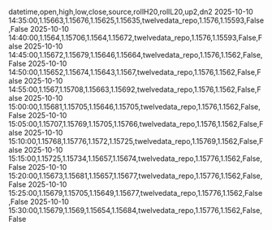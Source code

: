 datetime,open,high,low,close,source,rollH20,rollL20,up2,dn2
2025-10-10 14:35:00,1.15663,1.15676,1.15625,1.15635,twelvedata_repo,1.1576,1.15593,False,False
2025-10-10 14:40:00,1.1564,1.15706,1.1564,1.15672,twelvedata_repo,1.1576,1.15593,False,False
2025-10-10 14:45:00,1.15672,1.15679,1.15646,1.15664,twelvedata_repo,1.1576,1.1562,False,False
2025-10-10 14:50:00,1.15652,1.15674,1.15643,1.1567,twelvedata_repo,1.1576,1.1562,False,False
2025-10-10 14:55:00,1.1567,1.15708,1.15663,1.15692,twelvedata_repo,1.1576,1.1562,False,False
2025-10-10 15:00:00,1.15681,1.15705,1.15646,1.15705,twelvedata_repo,1.1576,1.1562,False,False
2025-10-10 15:05:00,1.15707,1.15769,1.15705,1.15766,twelvedata_repo,1.1576,1.1562,False,False
2025-10-10 15:10:00,1.15768,1.15776,1.1572,1.15725,twelvedata_repo,1.15769,1.1562,False,False
2025-10-10 15:15:00,1.15725,1.15734,1.15657,1.15674,twelvedata_repo,1.15776,1.1562,False,False
2025-10-10 15:20:00,1.15673,1.15681,1.15657,1.15677,twelvedata_repo,1.15776,1.1562,False,False
2025-10-10 15:25:00,1.15679,1.15705,1.15649,1.15677,twelvedata_repo,1.15776,1.1562,False,False
2025-10-10 15:30:00,1.15679,1.1569,1.15654,1.15684,twelvedata_repo,1.15776,1.1562,False,False
